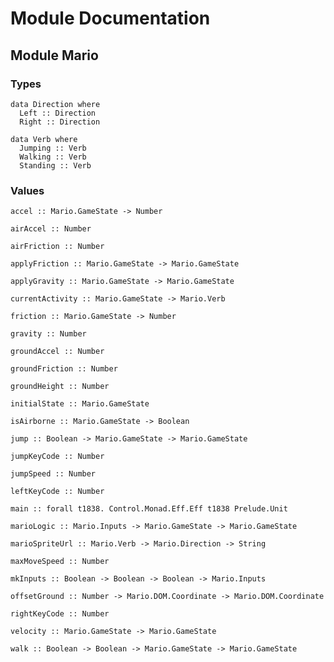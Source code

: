 # Module Documentation

## Module Mario

### Types

    data Direction where
      Left :: Direction
      Right :: Direction

    data Verb where
      Jumping :: Verb
      Walking :: Verb
      Standing :: Verb


### Values

    accel :: Mario.GameState -> Number

    airAccel :: Number

    airFriction :: Number

    applyFriction :: Mario.GameState -> Mario.GameState

    applyGravity :: Mario.GameState -> Mario.GameState

    currentActivity :: Mario.GameState -> Mario.Verb

    friction :: Mario.GameState -> Number

    gravity :: Number

    groundAccel :: Number

    groundFriction :: Number

    groundHeight :: Number

    initialState :: Mario.GameState

    isAirborne :: Mario.GameState -> Boolean

    jump :: Boolean -> Mario.GameState -> Mario.GameState

    jumpKeyCode :: Number

    jumpSpeed :: Number

    leftKeyCode :: Number

    main :: forall t1838. Control.Monad.Eff.Eff t1838 Prelude.Unit

    marioLogic :: Mario.Inputs -> Mario.GameState -> Mario.GameState

    marioSpriteUrl :: Mario.Verb -> Mario.Direction -> String

    maxMoveSpeed :: Number

    mkInputs :: Boolean -> Boolean -> Boolean -> Mario.Inputs

    offsetGround :: Number -> Mario.DOM.Coordinate -> Mario.DOM.Coordinate

    rightKeyCode :: Number

    velocity :: Mario.GameState -> Mario.GameState

    walk :: Boolean -> Boolean -> Mario.GameState -> Mario.GameState



